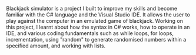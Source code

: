 Blackjack simulator is a project I built to improve my skills and become familiar with the C# language and the Visual Studio IDE.
It allows the user to play against the computer in an emulated game of blackjack.
Working on this project, I learnt about how the syntax in C# works, how to operate in an IDE, 
and various coding fundamentals such as while loops, for loops, incrementation, using "random" to generate randomised numbers within a specified amount, and working with lists.
